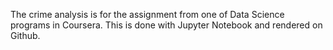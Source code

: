 The crime analysis is for the assignment from one of Data Science programs in Coursera. 
This is done with Jupyter Notebook and rendered on Github. 
